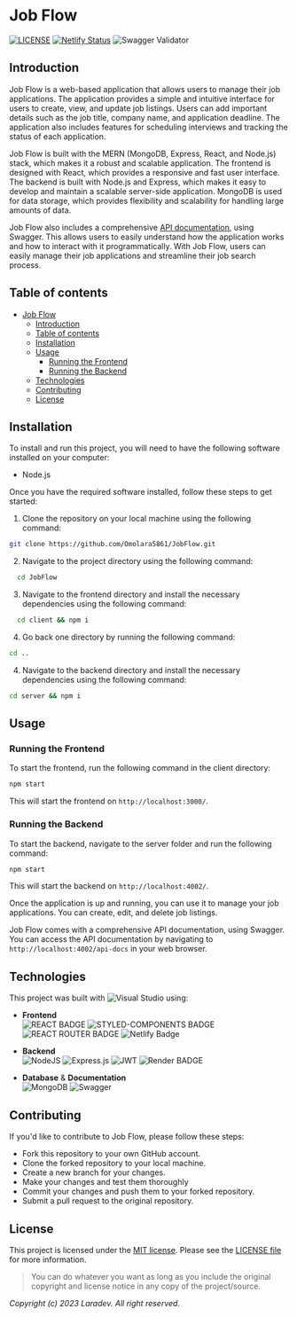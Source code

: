 # Job Flow
[![LICENSE](https://img.shields.io/badge/License-MIT-yellow.svg?style=flat-square)](https://opensource.org/licenses/MIT)
[![Netlify Status](https://api.netlify.com/api/v1/badges/5fc08e24-c9e1-400b-a598-15283e11e8b5/deploy-status)](https://app.netlify.com/sites/job-flow/deploys)
![Swagger Validator](https://img.shields.io/swagger/valid/3.0?specUrl=https%3A%2F%2Fraw.githubusercontent.com/Omolara5861/JobFlow/master/server/swagger.yml?token=GHSAT0AAAAAAB4CCVI6BQN3NW7HDUWPNWYKZBRQMJQ&style=flat-square)

## Introduction
Job Flow is a web-based application that allows users to manage their job applications. The application provides a simple and intuitive interface for users to create, view, and update job listings. Users can add important details such as the job title, company name, and application deadline. The application also includes features for scheduling interviews and tracking the status of each application.

Job Flow is built with the MERN (MongoDB, Express, React, and Node.js) stack, which makes it a robust and scalable application. The frontend is designed with React, which provides a responsive and fast user interface. The backend is built with Node.js and Express, which makes it easy to develop and maintain a scalable server-side application. MongoDB is used for data storage, which provides flexibility and scalability for handling large amounts of data.

Job Flow also includes a comprehensive [API documentation](https://jobflow-api-mpc1.onrender.com/api-docs), using Swagger. This allows users to easily understand how the application works and how to interact with it programmatically. With Job Flow, users can easily manage their job applications and streamline their job search process.


## Table of contents
- [Job Flow](#job-flow)
  - [Introduction](#introduction)
  - [Table of contents](#table-of-contents)
  - [Installation](#installation)
  - [Usage](#usage)
    - [Running the Frontend](#running-the-frontend)
    - [Running the Backend](#running-the-backend)
  - [Technologies](#technologies)
  - [Contributing](#contributing)
  - [License](#license)

<!-- ## Preview

![The landing page]( "Project Landing page")


[View Project]( "Live link") -->

## Installation
To install and run this project, you will need to have the following software installed on your computer:

- Node.js

Once you have the required software installed, follow these steps to get started:

1. Clone the repository on your local machine using the following command:

```bash
git clone https://github.com/Omolara5861/JobFlow.git
```
2. Navigate to the project directory using the following command:

```bash
  cd JobFlow
```

3. Navigate to the frontend directory and install the necessary dependencies using the following command:

```bash
  cd client && npm i
```

4. Go back one directory by running the following command:
```bash
cd ..
```

4. Navigate to the backend directory and install the necessary dependencies using the following command:

```bash
cd server && npm i
```

## Usage
### Running the Frontend

To start the frontend, run the following command in the client directory:
```cmd
npm start
```
This will start the frontend on `http://localhost:3000/`.

### Running the Backend

To start the backend, navigate to the server folder and run the following command:
```cmd
npm start
```
This will start the backend on `http://localhost:4002/`.

Once the application is up and running, you can use it to manage your job applications. You can create, edit, and delete job listings.

Job Flow comes with a comprehensive API documentation, using Swagger. You can access the API documentation by navigating to `http://localhost:4002/api-docs` in your web browser.

## Technologies
This project was built with ![Visual Studio](https://img.shields.io/badge/Visual%20Studio%20Code-0078d7.svg?style=for-the-badge&logo=visual-studio-code&logoColor=white) using:
* __Frontend__<br/>
![REACT BADGE](https://img.shields.io/badge/react-%2320232a.svg?style=for-the-badge&logo=react&logoColor=%2361DAFB)
![STYLED-COMPONENTS BADGE](https://img.shields.io/badge/styled--components-DB7093?style=for-the-badge&logo=styled-components&logoColor=white)
![REACT ROUTER BADGE](https://img.shields.io/badge/React_Router-CA4245?style=for-the-badge&logo=react-router&logoColor=white)
![Netlify Badge](https://img.shields.io/badge/netlify-%23000000.svg?style=for-the-badge&logo=netlify&logoColor=#00C7B7)

* __Backend__<br/>
        ![NodeJS](https://img.shields.io/badge/node.js-6DA55F?style=for-the-badge&logo=node.js&logoColor=white)
        ![Express.js](https://img.shields.io/badge/express.js-%23404d59.svg?style=for-the-badge&logo=express&logoColor=%2361DAFB)
        ![JWT](https://img.shields.io/badge/JWT-black?style=for-the-badge&logo=JSON%20web%20tokens)
        ![Render BADGE](https://img.shields.io/badge/Render-FF69B4?style=for-the-badge&logo=render&logoColor=white)

- **Database** & **Documentation**<br />
        ![MongoDB](https://img.shields.io/badge/MongoDB-%234ea94b.svg?style=for-the-badge&logo=mongodb&logoColor=white)
        ![Swagger](https://img.shields.io/badge/-Swagger-%23Clojure?style=for-the-badge&logo=swagger&logoColor=white)

## Contributing
If you'd like to contribute to Job Flow, please follow these steps:

- Fork this repository to your own GitHub account.
- Clone the forked repository to your local machine.
- Create a new branch for your changes.
- Make your changes and test them thoroughly
- Commit your changes and push them to your forked repository.
- Submit a pull request to the original repository.

## License
This project is licensed under the
[MIT license](https://opensource.org/licenses/MIT).
Please see the [LICENSE file](LICENSE.md) for more information.

> You can do whatever you want as long as you include the original copyright and
> license notice in any copy of the project/source.


*Copyright (c) 2023 Laradev. All right reserved.*